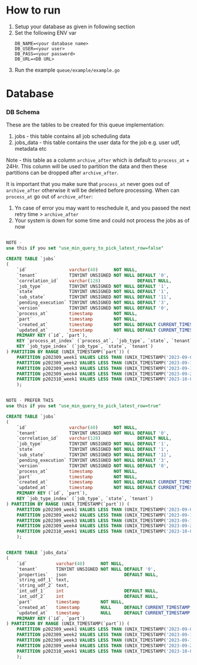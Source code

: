 # How to run

1. Setup your database as given in following section
2. Set the following ENV var
   ```
   DB_NAME=<your database name>
   DB_USER=<your user>
   DB_PASS=<your password>
   DB_URL=<DB URL>
   ```
3. Run the example `queue/example/example.go`

# Database

### DB Schema

These are the tables to be created for this queue implementation:

1. jobs - this table contains all job scheduling data
2. jobs_data - this table contains the user data for the job e.g. user udf, metadata etc

Note - this table as a column `archive_after` which is default to `process_at` + 24Hr. This column
will be used to partition the data and then these partitions can be dropped after `archive_after`.

It is important that you make sure that  `process_at` never goes out of `archive_after` otherwise
it will be deleted before processing.
When can `process_at` go out of `archive_after`:

1. Yn case of error you may want to reschedule it, and you passed the next retry time > `archive_after`
2. Your system is down for some time and could not process the jobs as of now

```sql

NOTE -
use this if you set "use_min_query_to_pick_latest_row=false"

CREATE TABLE `jobs`
(
    `id`                varchar(40)      NOT NULL,
    `tenant`            TINYINT UNSIGNED NOT NULL DEFAULT '0',
    `correlation_id`    varchar(128)              DEFAULT NULL,
    `job_type`          TINYINT UNSIGNED NOT NULL DEFAULT '1',
    `state`             TINYINT UNSIGNED NOT NULL DEFAULT '1',
    `sub_state`         TINYINT UNSIGNED NOT NULL DEFAULT '11',
    `pending_execution` TINYINT UNSIGNED NOT NULL DEFAULT '3',
    `version`           TINYINT UNSIGNED NOT NULL DEFAULT '0',
    `process_at`        timestamp        NOT NULL,
    `part`              timestamp        NOT NULL,
    `created_at`        timestamp        NOT NULL DEFAULT CURRENT_TIMESTAMP,
    `updated_at`        timestamp        NOT NULL DEFAULT CURRENT_TIMESTAMP ON UPDATE CURRENT_TIMESTAMP,
    PRIMARY KEY (`id`, `part`),
    KEY `process_at_index` (`process_at`, `job_type`, `state`, `tenant`, `pending_execution`),
    KEY `job_type_index` (`job_type`, `state`, `tenant`)
) PARTITION BY RANGE (UNIX_TIMESTAMP(`part`)) (
    PARTITION p202309_week1 VALUES LESS THAN (UNIX_TIMESTAMP('2023-09-04')), -- Week 1 (Sep 2023)
    PARTITION p202309_week2 VALUES LESS THAN (UNIX_TIMESTAMP('2023-09-11')), -- Week 2 (Sep 2023)
    PARTITION p202309_week3 VALUES LESS THAN (UNIX_TIMESTAMP('2023-09-18')), -- Week 3 (Sep 2023)
    PARTITION p202309_week4 VALUES LESS THAN (UNIX_TIMESTAMP('2023-09-25')), -- Week 4 (Sep 2023)
    PARTITION p202310_week1 VALUES LESS THAN (UNIX_TIMESTAMP('2023-10-02'))
    );


NOTE - PREFER THIS
use this if you set "use_min_query_to_pick_latest_row=true"

CREATE TABLE `jobs`
(
    `id`                varchar(40)      NOT NULL,
    `tenant`            TINYINT UNSIGNED NOT NULL DEFAULT '0',
    `correlation_id`    varchar(128)              DEFAULT NULL,
    `job_type`          TINYINT UNSIGNED NOT NULL DEFAULT '1',
    `state`             TINYINT UNSIGNED NOT NULL DEFAULT '1',
    `sub_state`         TINYINT UNSIGNED NOT NULL DEFAULT '11',
    `pending_execution` TINYINT UNSIGNED NOT NULL DEFAULT '3',
    `version`           TINYINT UNSIGNED NOT NULL DEFAULT '0',
    `process_at`        timestamp        NOT NULL,
    `part`              timestamp        NOT NULL,
    `created_at`        timestamp        NOT NULL DEFAULT CURRENT_TIMESTAMP,
    `updated_at`        timestamp        NOT NULL DEFAULT CURRENT_TIMESTAMP ON UPDATE CURRENT_TIMESTAMP,
    PRIMARY KEY (`id`, `part`),
    KEY `job_type_index` (`job_type`, `state`, `tenant`)
) PARTITION BY RANGE (UNIX_TIMESTAMP(`part`)) (
    PARTITION p202309_week1 VALUES LESS THAN (UNIX_TIMESTAMP('2023-09-04')), -- Week 1 (Sep 2023)
    PARTITION p202309_week2 VALUES LESS THAN (UNIX_TIMESTAMP('2023-09-11')), -- Week 2 (Sep 2023)
    PARTITION p202309_week3 VALUES LESS THAN (UNIX_TIMESTAMP('2023-09-18')), -- Week 3 (Sep 2023)
    PARTITION p202309_week4 VALUES LESS THAN (UNIX_TIMESTAMP('2023-09-25')), -- Week 4 (Sep 2023)
    PARTITION p202310_week1 VALUES LESS THAN (UNIX_TIMESTAMP('2023-10-02'))
    );


CREATE TABLE `jobs_data`
(
    `id`           varchar(40)      NOT NULL,
    `tenant`       TINYINT UNSIGNED NOT NULL DEFAULT '0',
    `properties`   json                      DEFAULT NULL,
    `string_udf_1` text,
    `string_udf_2` text,
    `int_udf_1`    int                       DEFAULT NULL,
    `int_udf_2`    int                       DEFAULT NULL,
    `part`         timestamp        NOT NULL,
    `created_at`   timestamp        NULL     DEFAULT CURRENT_TIMESTAMP,
    `updated_at`   timestamp        NULL     DEFAULT CURRENT_TIMESTAMP ON UPDATE CURRENT_TIMESTAMP,
    PRIMARY KEY (`id`, `part`)
) PARTITION BY RANGE (UNIX_TIMESTAMP(`part`)) (
    PARTITION p202309_week1 VALUES LESS THAN (UNIX_TIMESTAMP('2023-09-04')), -- Week 1 (Sep 2023)
    PARTITION p202309_week2 VALUES LESS THAN (UNIX_TIMESTAMP('2023-09-11')), -- Week 2 (Sep 2023)
    PARTITION p202309_week3 VALUES LESS THAN (UNIX_TIMESTAMP('2023-09-18')), -- Week 3 (Sep 2023)
    PARTITION p202309_week4 VALUES LESS THAN (UNIX_TIMESTAMP('2023-09-25')), -- Week 4 (Sep 2023)
    PARTITION p202310_week1 VALUES LESS THAN (UNIX_TIMESTAMP('2023-10-02'))
    );



```